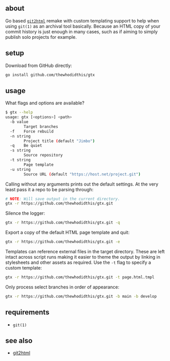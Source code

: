 ## about

Go based [`git2html`](https://github.com/Hypercubed/git2html) remake with custom templating support to help when using `git(1)` as an archival tool basically. Because an HTML copy of your commit history is just enough in many cases, such as if aiming to simply publish solo projects for example.

## setup

Download from GitHub directly:

```sh
go install github.com/thewhodidthis/gtx
```

## usage

What flags and options are available?

```sh
$ gtx --help
usage: gtx [<options>] <path>
  -b value
    	Target branches
  -f	Force rebuild
  -n string
    	Project title (default "Jimbo")
  -q	Be quiet
  -s string
    	Source repository
  -t string
    	Page template
  -u string
    	Source URL (default "https://host.net/project.git")
```

Calling without any arguments prints out the default settings. At the very least pass it a repo to be parsing through:

```sh
# NOTE: Will save output in the current directory.
gtx -r https://github.com/thewhodidthis/gtx.git
```

Silence the logger:

```sh
gtx -r https://github.com/thewhodidthis/gtx.git -q
```

Export a copy of the default HTML page template and quit:

```sh
gtx -r https://github.com/thewhodidthis/gtx.git -e
```

Templates can reference external files in the target directory. These are left intact across script runs making it easier to theme the output by linking in stylesheets and other assets as required. Use the `-t` flag to specify a custom template:

```sh
gtx -r https://github.com/thewhodidthis/gtx.git -t page.html.tmpl
```

Only process select branches in order of appearance:

```sh
gtx -r https://github.com/thewhodidthis/gtx.git -b main -b develop
```

## requirements

- `git(1)`

## see also

- [git2html](https://github.com/Hypercubed/git2html)
